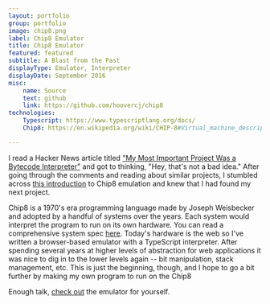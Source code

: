 ```yaml
---
layout: portfolio
group: portfolio
image: chip8.png
label: Chip8 Emulator
title: Chip8 Emulator
featured: featured
subtitle: A Blast from the Past
displayType: Emulator, Interpreter
displayDate: September 2016
misc:
    name: Source
    text: github
    link: https://github.com/hoovercj/chip8
technologies:
    Typescript: https://www.typescriptlang.org/docs/
    Chip8: https://en.wikipedia.org/wiki/CHIP-8#Virtual_machine_description

---	
```

<!-- +++++ Projects Section +++++ -->
I read a Hacker News article titled ["My Most Important Project Was a Bytecode Interpreter"](https://news.ycombinator.com/item?id=12553591) and got to thinking, "Hey, that's not a bad idea." After going through the comments and reading about similar projects, I stumbled across [this introduction](http://www.multigesture.net/articles/how-to-write-an-emulator-chip-8-interpreter/) to Chip8 emulation and knew that I had found my next project.

Chip8 is a 1970's era programming language made by Joseph Weisbecker and adopted by a handful of systems over the years. Each system would interpret the program to run on its own hardware. You can read a comprehensive system spec [here](http://devernay.free.fr/hacks/chip8/C8TECH10.HTM#2.2). Today's hardware is the web so I've written a browser-based emulator with a TypeScript interpreter. After spending several years at higher levels of abstraction for web applications it was nice to dig in to the lower levels again -- bit manipulation, stack management, etc. This is just the beginning, though, and I hope to go a bit further by making my own program to run on the Chip8

Enough talk, [check out](http://www.codyhoover.com/chip8) the emulator for yourself. 